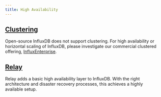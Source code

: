 ```yaml
---
title: High Availability
---
```


## [Clustering](/influxdb/v1.2/high_availability/relay/)
Open-source InfluxDB does not support clustering.
For high availability or horizontal scaling of InfluxDB, please investigate our
commercial clustered offering,
[InfluxEnterprise](https://portal.influxdata.com/).

## [Relay](/influxdb/v1.2/high_availability/relay/)
Relay adds a basic high availability layer to InfluxDB.
With the right architecture and disaster recovery processes, this achieves a
highly available setup.
